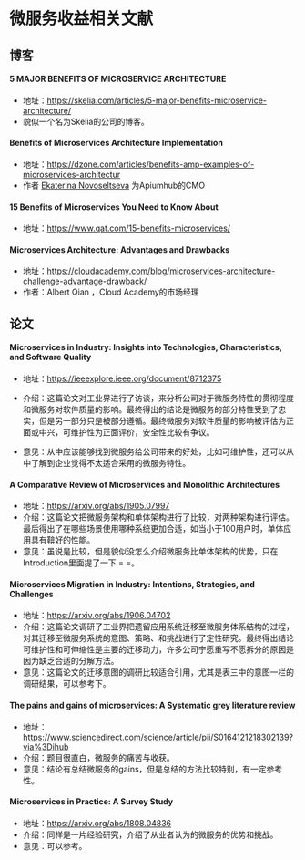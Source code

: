 # 微服务收益相关文献

## 博客
#### 5 MAJOR BENEFITS OF MICROSERVICE ARCHITECTURE

  -  地址：https://skelia.com/articles/5-major-benefits-microservice-architecture/
-  貌似一个名为Skelia的公司的博客。

#### Benefits of Microservices Architecture Implementation

- 地址：https://dzone.com/articles/benefits-amp-examples-of-microservices-architectur
- 作者 [Ekaterina Novoseltseva](https://dzone.com/users/2948443/ekaterinan7.html) 为Apiumhub的CMO

#### 15 Benefits of Microservices You Need to Know About 

- 地址：https://www.qat.com/15-benefits-microservices/

#### Microservices Architecture: Advantages and Drawbacks

- 地址：https://cloudacademy.com/blog/microservices-architecture-challenge-advantage-drawback/
- 作者：Albert Qian ，Cloud Academy的市场经理

## 论文

#### Microservices in Industry: Insights into Technologies, Characteristics, and Software Quality

- 地址：https://ieeexplore.ieee.org/document/8712375

- 介绍：这篇论文对工业界进行了访谈，来分析公司对于微服务特性的贯彻程度和微服务对软件质量的影响。最终得出的结论是微服务的部分特性受到了忠实，但是另一部分只是被部分遵循。最终微服务对软件质量的影响被评估为正面或中兴，可维护性为正面评价，安全性比较有争议。
- 意见：从中应该能够找到微服务给公司带来的好处，比如可维护性，还可以从中了解到企业觉得不太适合采用的微服务特性。

#### A Comparative Review of Microservices and Monolithic Architectures

- 地址：https://arxiv.org/abs/1905.07997
- 介绍：这篇论文把微服务架构和单体架构进行了比较，对两种架构进行评估。最后得出了在哪些场景使用哪种系统更加合适，如当小于100用户时，单体应用具有鞥好的性能。
- 意见：虽说是比较，但是貌似没怎么介绍微服务比单体架构的优势，只在Introduction里面提了一下 = =。

#### Microservices Migration in Industry: Intentions, Strategies, and Challenges

- 地址：https://arxiv.org/abs/1906.04702
- 介绍：这篇论文调研了工业界把遗留应用系统迁移至微服务体系结构的过程，对其迁移至微服务系统的意图、策略、和挑战进行了定性研究。最终得出结论可维护性和可伸缩性是主要的迁移动力，许多公司宁愿重写不愿拆分的原因是因为缺乏合适的分解方法。
- 意见：这篇论文的迁移意图的调研比较适合引用，尤其是表三中的意图一栏的调研结果，可以参考下。

#### The pains and gains of microservices: A Systematic grey literature review

- 地址：https://www.sciencedirect.com/science/article/pii/S0164121218302139?via%3Dihub
- 介绍：题目很直白，微服务的痛苦与收获。
- 意见：结论有总结微服务的gains，但是总结的方法比较特别，有一定参考性。

#### Microservices in Practice: A Survey Study

- 地址：https://arxiv.org/abs/1808.04836
- 介绍：同样是一片经验研究，介绍了从业者认为的微服务的优势和挑战。
- 意见：可以参考。